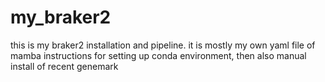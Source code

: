 # my_braker2
this is my braker2 installation and pipeline. it is mostly my own yaml file of mamba instructions for setting up conda environment, then also manual install of recent genemark
